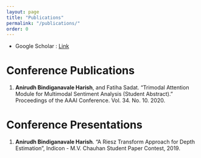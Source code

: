 ```yaml
---
layout: page
title: "Publications"
permalink: "/publications/"
order: 0
---
```


- Google Scholar : [Link](https://scholar.google.com/citations?user=1UUHZIUAAAAJ&hl=en)

# Conference Publications

1) **Anirudh Bindiganavale Harish**, and Fatiha Sadat. “Trimodal Attention Module for Multimodal Sentiment Analysis (Student Abstract).” Proceedings of the AAAI Conference. Vol. 34. No. 10. 2020.

# Conference Presentations

1) **Anirudh Bindiganavale Harish**. “A Riesz Transform Approach for Depth Estimation”, Indicon - M.V. Chauhan Student Paper Contest, 2019.
